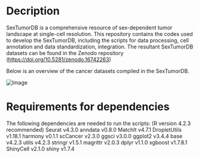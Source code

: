 # Decription
SexTumorDB is a comprehensive resource of sex-dependent tumor landscape at single-cell resolution. This repository contains the codes used to develop the SexTumorDB, including the scripts for data processing, cell annotation and data standardization, integration. 
The resultant SexTumorDB datasets can be found in the Zenodo repository (https://doi.org/10.5281/zenodo.16742263)
        
        
        
        
Below is an overview of the cancer datasets compiled in the SexTumorDB.

![Image](https://github.com/SRY486/SexTumorDB/blob/main/Data/Data%20source%20and%20statistics.tif)

# Requirements for dependencies
The following dependencies are needed to run the scripts: (R version 4.2.3 recommended)
Seurat	v4.3.0
anndata	v0.8.0
MatchIt	v4.7.1
DropletUtils	v1.18.1
harmony	v0.1.1
scCancer	v2.3.0
ggsci	v3.0.0
ggplot2	v3.4.4
base	v4.2.3
utils	v4.2.3
stringr	v1.5.1
magrittr	v2.0.3
dplyr	v1.1.0
xgboost	v1.7.8.1
ShinyCell	v2.1.0
shiny	v1.7.4

